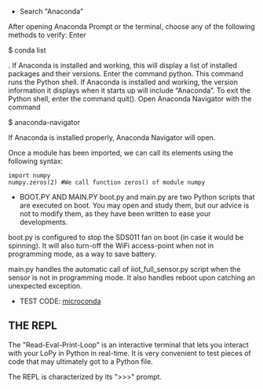 - Search "Anaconda"

After opening Anaconda Prompt or the terminal, choose any of the following methods to verify: Enter 

$ conda list

. If Anaconda is installed and working, this will display a list of installed packages and their versions.
Enter the command python. This command runs the Python shell. If Anaconda is installed and working, the version information it displays when it starts up will include “Anaconda”. To exit the Python shell, enter the command quit().
Open Anaconda Navigator with the command 

$ anaconda-navigator

If Anaconda is installed properly, Anaconda Navigator will open.

Once a module has been imported, we can call its elements using the following syntax:
```
import numpy
numpy.zeros(2) #We call function zeros() of module numpy
```

- BOOT.PY AND MAIN.PY
boot.py and main.py are two Python scripts that are executed on boot. You may open and study them, but our advice is not to modify them, as they have been written to ease your developments.

boot.py is configured to stop the SDS011 fan on boot (in case it would be spinning). It will also turn-off the WiFi access-point when not in programming mode, as a way to save battery.

main.py handles the automatic call of iiot_full_sensor.py script when the sensor is not in programming mode. It also handles reboot upon catching an unexpected exception.


- TEST CODE: [microconda](http://micropython.org/unicorn/)

## THE REPL

The "Read-Eval-Print-Loop" is an interactive terminal that lets you interact with your LoPy in Python in real-time. It is very convenient to test pieces of code that may ultimately got to a Python file.

The REPL is characterized by its ">>>" prompt.

>>>

